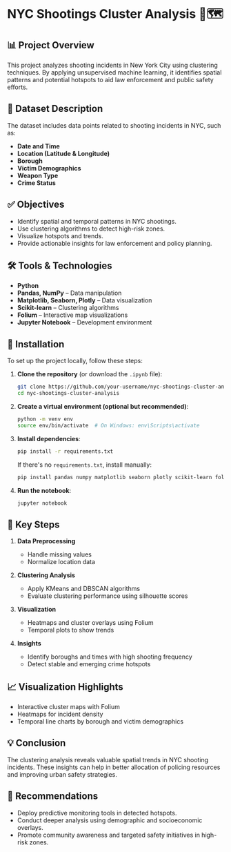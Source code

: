 
# NYC Shootings Cluster Analysis 🔫🗺️

## 📊 Project Overview

This project analyzes shooting incidents in New York City using clustering techniques. By applying unsupervised machine learning, it identifies spatial patterns and potential hotspots to aid law enforcement and public safety efforts.

## 📁 Dataset Description

The dataset includes data points related to shooting incidents in NYC, such as:

- **Date and Time**
- **Location (Latitude & Longitude)**
- **Borough**
- **Victim Demographics**
- **Weapon Type**
- **Crime Status**

## ✅ Objectives

- Identify spatial and temporal patterns in NYC shootings.
- Use clustering algorithms to detect high-risk zones.
- Visualize hotspots and trends.
- Provide actionable insights for law enforcement and policy planning.

## 🛠️ Tools & Technologies

- **Python**
- **Pandas, NumPy** – Data manipulation
- **Matplotlib, Seaborn, Plotly** – Data visualization
- **Scikit-learn** – Clustering algorithms
- **Folium** – Interactive map visualizations
- **Jupyter Notebook** – Development environment

## 🧩 Installation

To set up the project locally, follow these steps:

1. **Clone the repository** (or download the `.ipynb` file):
   ```bash
   git clone https://github.com/your-username/nyc-shootings-cluster-analysis.git
   cd nyc-shootings-cluster-analysis
   ```

2. **Create a virtual environment (optional but recommended)**:
   ```bash
   python -m venv env
   source env/bin/activate  # On Windows: env\Scripts\activate
   ```

3. **Install dependencies**:
   ```bash
   pip install -r requirements.txt
   ```

   If there's no `requirements.txt`, install manually:
   ```bash
   pip install pandas numpy matplotlib seaborn plotly scikit-learn folium jupyter
   ```

4. **Run the notebook**:
   ```bash
   jupyter notebook
   ```

## 📌 Key Steps

1. **Data Preprocessing**
   - Handle missing values
   - Normalize location data

2. **Clustering Analysis**
   - Apply KMeans and DBSCAN algorithms
   - Evaluate clustering performance using silhouette scores

3. **Visualization**
   - Heatmaps and cluster overlays using Folium
   - Temporal plots to show trends

4. **Insights**
   - Identify boroughs and times with high shooting frequency
   - Detect stable and emerging crime hotspots

## 📈 Visualization Highlights

- Interactive cluster maps with Folium
- Heatmaps for incident density
- Temporal line charts by borough and victim demographics

## 💡 Conclusion

The clustering analysis reveals valuable spatial trends in NYC shooting incidents. These insights can help in better allocation of policing resources and improving urban safety strategies.

## 📄 Recommendations

- Deploy predictive monitoring tools in detected hotspots.
- Conduct deeper analysis using demographic and socioeconomic overlays.
- Promote community awareness and targeted safety initiatives in high-risk zones.
